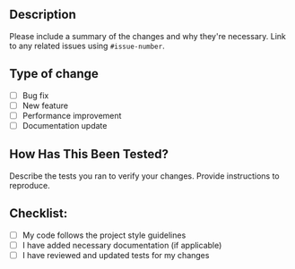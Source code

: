 ## Description
Please include a summary of the changes and why they're necessary. Link to any related issues using `#issue-number`.

## Type of change
- [ ] Bug fix
- [ ] New feature
- [ ] Performance improvement
- [ ] Documentation update

## How Has This Been Tested?
Describe the tests you ran to verify your changes. Provide instructions to reproduce.

## Checklist:
- [ ] My code follows the project style guidelines
- [ ] I have added necessary documentation (if applicable)
- [ ] I have reviewed and updated tests for my changes
